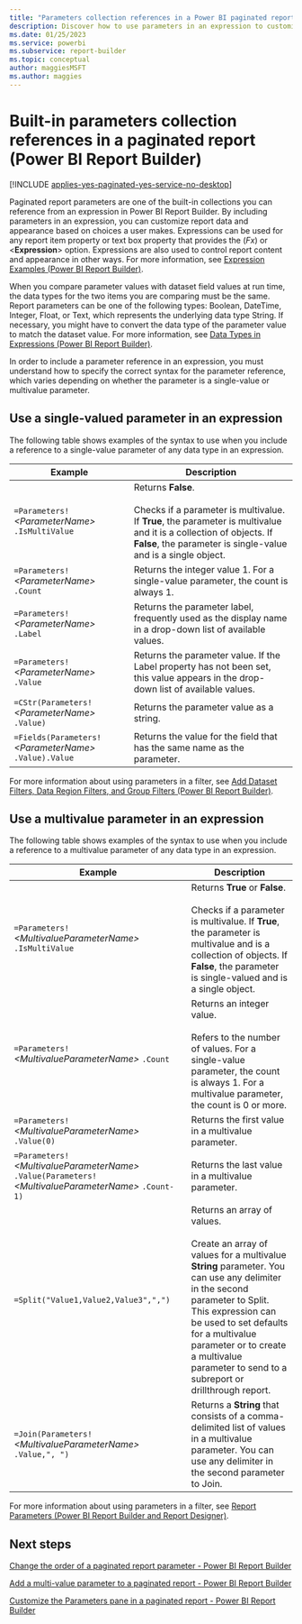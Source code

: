 ```yaml
---
title: "Parameters collection references in a Power BI paginated report | Microsoft Docs"
description: Discover how to use parameters in an expression to customize paginated report data and appearance based on user choices in Power BI Report Builder. 
ms.date: 01/25/2023
ms.service: powerbi
ms.subservice: report-builder
ms.topic: conceptual
author: maggiesMSFT
ms.author: maggies
---
```

# Built-in parameters collection references in a paginated report (Power BI Report Builder)

[!INCLUDE [applies-yes-paginated-yes-service-no-desktop](../../includes/applies-yes-paginated-yes-service-no-desktop.md)]

  Paginated report parameters are one of the built-in collections you can reference from an expression in Power BI Report Builder. By including parameters in an expression, you can customize report data and appearance based on choices a user makes. Expressions can be used for any report item property or text box property that provides the (*Fx*) or \<**Expression**> option. Expressions are also used to control report content and appearance in other ways. For more information, see [Expression Examples &#40;Power BI Report Builder&#41;](/sql/reporting-services/report-design/expression-examples-report-builder-and-ssrs).  
  
 When you compare parameter values with dataset field values at run time, the data types for the two items you are comparing must be the same. Report parameters can be one of the following types: Boolean, DateTime, Integer, Float, or Text, which represents the underlying data type String. If necessary, you might have to convert the data type of the parameter value to match the dataset value. For more information, see [Data Types in Expressions &#40;Power BI Report Builder&#41;](/sql/reporting-services/report-design/data-types-in-expressions-report-builder-and-ssrs).  
  
 In order to include a parameter reference in an expression, you must understand how to specify the correct syntax for the parameter reference, which varies depending on whether the parameter is a single-value or multivalue parameter.  
 
##  <a name="Single"></a> Use a single-valued parameter in an expression  
 The following table shows examples of the syntax to use when you include a reference to a single-value parameter of any data type in an expression.  
  
|Example|Description|  
|-------------|-----------------|  
|`=Parameters!` *\<ParameterName>* `.IsMultiValue`|Returns **False**.<br /><br /> Checks if a parameter is multivalue. If **True**, the parameter is multivalue and it is a collection of objects. If **False**, the parameter is single-value and is a single object.|  
|`=Parameters!` *\<ParameterName>* `.Count`|Returns the integer value 1. For a single-value parameter, the count is always 1.|  
|`=Parameters!` *\<ParameterName>* `.Label`|Returns the parameter label, frequently used as the display name in a drop-down list of available values.|  
|`=Parameters!` *\<ParameterName>* `.Value`|Returns the parameter value. If the Label property has not been set, this value appears in the drop-down list of available values.|  
|`=CStr(Parameters!`  *\<ParameterName>* `.Value)`|Returns the parameter value as a string.|  
|`=Fields(Parameters!` *\<ParameterName>* `.Value).Value`|Returns the value for the field that has the same name as the parameter.|  
  
 For more information about using parameters in a filter, see [Add Dataset Filters, Data Region Filters, and Group Filters &#40;Power BI Report Builder&#41;](/sql/reporting-services/report-design/add-dataset-filters-data-region-filters-and-group-filters).  
  
##  <a name="Multi"></a> Use a multivalue parameter in an expression  
 The following table shows examples of the syntax to use when you include a reference to a multivalue parameter of any data type in an expression.  
  
|Example|Description|  
|-------------|-----------------|  
|`=Parameters!` *\<MultivalueParameterName>* `.IsMultiValue`|Returns **True** or **False**.<br /><br /> Checks if a parameter is multivalue. If **True**, the parameter is multivalue and is a collection of objects. If **False**, the parameter is single-valued and is a single object.|  
|`=Parameters!` *\<MultivalueParameterName>* `.Count`|Returns an integer value.<br /><br /> Refers to the number of values. For a single-value parameter, the count is always 1. For a multivalue parameter, the count is 0 or more.|  
|`=Parameters!` *\<MultivalueParameterName>* `.Value(0)`|Returns the first value in a multivalue parameter.|  
|`=Parameters!` *\<MultivalueParameterName>* `.Value(Parameters!` *\<MultivalueParameterName>* `.Count-1)`|Returns the last value in a multivalue parameter.|  
|`=Split("Value1,Value2,Value3",",")`|Returns an array of values.<br /><br /> Create an array of values for a multivalue **String** parameter. You can use any delimiter in the second parameter to Split. This expression can be used to set defaults for a multivalue parameter or to create a multivalue parameter to send to a subreport or drillthrough report.|  
|`=Join(Parameters!` *\<MultivalueParameterName>* `.Value,", ")`|Returns a **String** that consists of a comma-delimited list of values in a multivalue parameter. You can use any delimiter in the second parameter to Join.|  
  
 For more information about using parameters in a filter, see [Report Parameters &#40;Power BI Report Builder and Report Designer&#41;](/sql/reporting-services/report-design/report-parameters-report-builder-and-report-designer).  
  
## Next steps
[Change the order of a paginated report parameter - Power BI Report Builder](change-order-report-parameter-report-builder.md)

[Add a multi-value parameter to a paginated report - Power BI Report Builder](customize-parameters-pane-report-report-builder.md)

[Customize the Parameters pane in a paginated report - Power BI Report Builder](customize-parameters-pane-report-report-builder.md)
